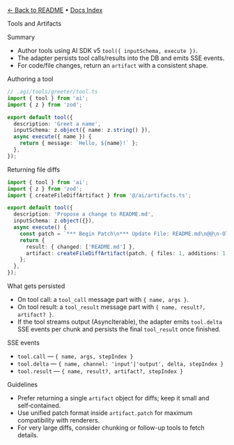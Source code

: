 [← Back to README](../README.md) • [Docs Index](./index.md)

Tools and Artifacts

Summary
- Author tools using AI SDK v5 `tool({ inputSchema, execute })`.
- The adapter persists tool calls/results into the DB and emits SSE events.
- For code/file changes, return an `artifact` with a consistent shape.

Authoring a tool
```ts
// .agi/tools/greeter/tool.ts
import { tool } from 'ai';
import { z } from 'zod';

export default tool({
  description: 'Greet a name',
  inputSchema: z.object({ name: z.string() }),
  async execute({ name }) {
    return { message: `Hello, ${name}!` };
  },
});
```

Returning file diffs
```ts
import { tool } from 'ai';
import { z } from 'zod';
import { createFileDiffArtifact } from '@/ai/artifacts.ts';

export default tool({
  description: 'Propose a change to README.md',
  inputSchema: z.object({}),
  async execute() {
    const patch = `*** Begin Patch\n*** Update File: README.md\n@@\n-Old line\n+New line\n*** End Patch\n`;
    return {
      result: { changed: ['README.md'] },
      artifact: createFileDiffArtifact(patch, { files: 1, additions: 1, deletions: 1 }),
    };
  },
});
```

What gets persisted
- On tool call: a `tool_call` message part with `{ name, args }`.
- On tool result: a `tool_result` message part with `{ name, result?, artifact? }`.
- If the tool streams output (AsyncIterable), the adapter emits `tool.delta` SSE events per chunk and persists the final `tool_result` once finished.

SSE events
- `tool.call` — `{ name, args, stepIndex }`
- `tool.delta` — `{ name, channel: 'input'|'output', delta, stepIndex }`
- `tool.result` — `{ name, result?, artifact?, stepIndex }`

Guidelines
- Prefer returning a single `artifact` object for diffs; keep it small and self‑contained.
- Use unified patch format inside `artifact.patch` for maximum compatibility with renderers.
- For very large diffs, consider chunking or follow-up tools to fetch details.
